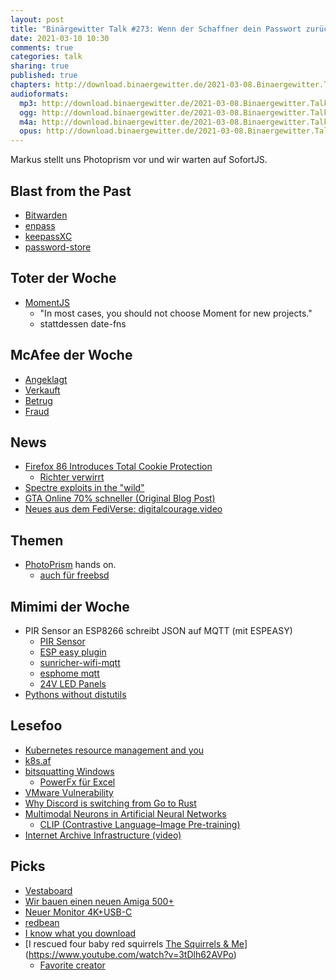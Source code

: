 ```yaml
---
layout: post
title: "Binärgewitter Talk #273: Wenn der Schaffner dein Passwort zurücksetzt"
date: 2021-03-10 10:30
comments: true
categories: talk
sharing: true
published: true
chapters: http://download.binaergewitter.de/2021-03-08.Binaergewitter.Talk.273.chapters.txt
audioformats:
  mp3: http://download.binaergewitter.de/2021-03-08.Binaergewitter.Talk.273.mp3
  ogg: http://download.binaergewitter.de/2021-03-08.Binaergewitter.Talk.273.ogg
  m4a: http://download.binaergewitter.de/2021-03-08.Binaergewitter.Talk.273.m4a
  opus: http://download.binaergewitter.de/2021-03-08.Binaergewitter.Talk.273.opus
---
```

Markus stellt uns Photoprism vor und wir warten auf SofortJS.

## Blast from the Past
- [Bitwarden]( http://blog.binaergewitter.de/2021/02/23/binaergewitter-talk-number-272-excel-ist-ein-bwlsimulator/#isso-1889 )
- [enpass]( https://www.enpass.io/ )
- [keepassXC]( https://keepassxc.org/ )
- [password-store]( https://www.passwordstore.org/ )

## Toter der Woche
- [MomentJS]( https://momentjs.com/docs/ ) 
  * "In most cases, you should not choose Moment for new projects."
  * stattdessen date-fns

## McAfee der Woche
- [Angeklagt]( https://www.heise.de/news/Anklage-wegen-Betrugs-Antiviren-Unternehmer-McAfee-droht-lange-Haftstrafe-5073664.html )
- [Verkauft]( https://www.golem.de/news/milliarden-deal-mcafee-verkauft-geschaeftskundensparte-fuer-milliardenbetrag-2103-154761.html )
- [Betrug](https://www.golem.de/news/initial-coin-offering-mcafee-wegen-betrug-mit-kryptowaehrungen-verhaftet-2103-154739.html )
- [Fraud]( https://arstechnica.com/tech-policy/2021/03/feds-indict-john-mcafee-for-cryptocurrency-pump-and-dump-fraud/ )

## News
- [Firefox 86 Introduces Total Cookie Protection]( https://blog.mozilla.org/security/2021/02/23/total-cookie-protection/ )
  * [Richter verwirrt](https://finance.yahoo.com/news/judge-google-case-disturbed-even-044354927.html )
- [Spectre exploits in the "wild"]( https://dustri.org/b/spectre-exploits-in-the-wild.html )
- [GTA Online 70% schneller (Original Blog Post)]( https://nee.lv/2021/02/28/How-I-cut-GTA-Online-loading-times-by-70/ )
- [Neues aus dem FediVerse: digitalcourage.video]( https://digitalcourage.video/ )


## Themen

- [PhotoPrism](https://photoprism.app/) hands on.
  * [auch für freebsd]( https://docs.photoprism.org/getting-started/advanced/freebsd/ )

## Mimimi der Woche
- PIR Sensor an ESP8266 schreibt JSON auf MQTT (mit ESPEASY)
  * [PIR Sensor](https://www.letscontrolit.com/wiki/index.php/PIR_Sensor)
  * [ESP easy plugin](https://espeasy.readthedocs.io/en/latest/Plugin/P001_PIR_sensor.html#p001-pir-sensor-page)
  * [sunricher-wifi-mqtt](https://github.com/magcode/sunricher-wifi-mqtt)
  * [esphome mqtt]( https://esphome.io/components/mqtt.html )
  * [24V LED Panels]( https://www.longlife-led.de/LED-Leuchten/LED-Innenleuchten/LED-Panels/ )
- [Pythons without distutils]( https://github.com/pypa/virtualenv/issues/1910 )


## Lesefoo
- [Kubernetes resource management and you]( https://mhu.dev/posts/2021-03-01-kubernetes-resource-management/ )
- [k8s.af]( https://k8s.af/ )
- [bitsquatting Windows]( https://remyhax.xyz/posts/bitsquatting-windows/ )
  * [PowerFx für Excel]( https://github.com/microsoft/Power-Fx ) 
- [VMware Vulnerability]( https://arstechnica.com/information-technology/2021/02/armed-with-exploits-hackers-on-the-prowl-for-a-critical-vmware-vulnerability/ )
- [Why Discord is switching from Go to Rust]( https://blog.discord.com/why-discord-is-switching-from-go-to-rust-a190bbca2b1f )
- [Multimodal Neurons in Artificial Neural Networks]( https://openai.com/blog/multimodal-neurons/ ) 
  * [CLIP (Contrastive Language–Image Pre-training)]( https://openai.com/blog/clip/ )
- [Internet Archive Infrastructure (video)]( https://archive.org/details/jonah-edwards-presentation )

## Picks
- [Vestaboard]( https://europe.vestaboard.com/products/vestaboard?s=09 )
- [Wir bauen einen neuen Amiga 500+](https://www.youtube.com/watch?v=64on8_HY7gE )
- [Neuer Monitor 4K+USB-C]( https://www.amazon.de/gp/product/B07MKT1W65/?tag=krebscode06-21 )
- [redbean]( https://justine.lol/redbean/index.html )
- [I know what you download]( https://iknowwhatyoudownload.com/en/peer/ )
- [I rescued four baby red squirrels  [The Squirrels & Me](video)](https://www.youtube.com/watch?v=3tDlh62AVPo)
  * [Favorite creator]( https://twitter.com/l33tname/status/1368825711205703682 )
